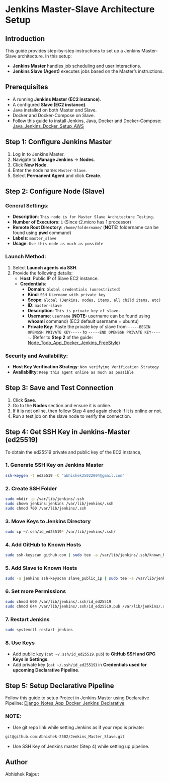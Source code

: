 # Jenkins Master-Slave Architecture Setup

## Introduction
This guide provides step-by-step instructions to set up a Jenkins Master-Slave architecture. In this setup:
- **Jenkins Master** handles job scheduling and user interactions.
- **Jenkins Slave (Agent)** executes jobs based on the Master’s instructions.

## Prerequisites
- A running **Jenkins Master (EC2 instance)**.
- A configured **Slave (EC2 instance)**.
- Java installed on both Master and Slave.
- Docker and Docker-Compose on Slave.
- Follow this guide to install Jenkins, Java, Docker and Docker-Compose: [Java_Jenkins_Docker_Setup_AWS](https://github.com/Abhishek-2502/Java_Jenkins_Docker_Setup_AWS)

## Step 1: Configure Jenkins Master

1. Log in to Jenkins Master.
2. Navigate to **Manage Jenkins** -> **Nodes**.
3. Click **New Node**.
4. Enter the node name: `Master-Slave`.
5. Select **Permanent Agent** and click **Create**.

## Step 2: Configure Node (Slave)

### General Settings:
- **Description**: `This node is for Master Slave Architecture Testing.`
- **Number of Executors**: `1` (Since t2.micro has 1 processor)
- **Remote Root Directory**: `/home/foldername/` (**NOTE:** foldername can be found using **pwd** command)
- **Labels**: `master_slave`
- **Usage**: `Use this node as much as possible`

### Launch Method:
1. Select **Launch agents via SSH**.
2. Provide the following details:
   - **Host**: Public IP of Slave EC2 instance.
   - **Credentials**:
     - **Domain**: `Global credentials (unrestricted)`
     - **Kind**: `SSH Username with private key`
     - **Scope**: `Global (Jenkins, nodes, items, all child items, etc)`
     - **ID**: `master-slave`
     - **Description**: `This is private key of slave.`
     - **Username**: `username` (**NOTE:** username can be found using **whoami** command) (EC2 default username = ubuntu) 
     - **Private Key**: Paste the private key of slave from `-----BEGIN OPENSSH PRIVATE KEY-----` to `-----END OPENSSH PRIVATE KEY-----`. (Refer to **Step 2** of the guide: [Node_Todo_App_Docker_Jenkins_FreeStyle](https://github.com/Abhishek-2502/Node_Todo_App_Docker_Jenkins_FreeStyle))

### Security and Availability:
- **Host Key Verification Strategy**: `Non verifying Verification Strategy`
- **Availability**: `Keep this agent online as much as possible`

## Step 3: Save and Test Connection
1. Click **Save**.
2. Go to the **Nodes** section and ensure it is online.
3. If it is not online, then follow Step 4 and again check if it is online or not.
4. Run a test job on the slave node to verify the connection.

## Step 4: Get SSH Key in Jenkins-Master (ed25519)
To obtain the ed25519 private and public key of the EC2 instance,

### 1. **Generate SSH Key on Jenkins Master**
```bash
ssh-keygen -t ed25519 -C "abhishek25022004@gmail.com"
```
### 2. **Create SSH Folder**
```bash
sudo mkdir -p /var/lib/jenkins/.ssh
sudo chown jenkins:jenkins /var/lib/jenkins/.ssh
sudo chmod 700 /var/lib/jenkins/.ssh
```

### 3. **Move Keys to Jenkins Directory**
```bash
sudo cp ~/.ssh/id_ed25519* /var/lib/jenkins/.ssh/
```

### 4. **Add GitHub to Known Hosts**
```bash
sudo ssh-keyscan github.com | sudo tee -a /var/lib/jenkins/.ssh/known_hosts
```

### 5. **Add Slave to Known Hosts**
```bash
sudo -u jenkins ssh-keyscan slave_public_ip | sudo tee -a /var/lib/jenkins/.ssh/known_hosts > /dev/null
```

### 6. **Set more Permissions**
```bash
sudo chmod 600 /var/lib/jenkins/.ssh/id_ed25519
sudo chmod 644 /var/lib/jenkins/.ssh/id_ed25519.pub /var/lib/jenkins/.ssh/known_hosts
```

### 7. **Restart Jenkins**
```bash
sudo systemctl restart jenkins
```

### 8. **Use Keys**
- Add public key (`cat ~/.ssh/id_ed25519.pub`) to **GitHub SSH and GPG Keys in Settings**.
- Add private key (`cat ~/.ssh/id_ed25519`) in **Credentials used for upcoming Declarative Pipeline**.

## Step 5: Setup Declarative Pipeline
Follow this guide to setup Project in Jenkins Master using Declarative Pipeline: [Django_Notes_App_Docker_Jenkins_Declarative](https://github.com/Abhishek-2502/Django_Notes_App_Docker_Jenkins_Declarative)

### NOTE:
- Use git repo link while setting Jenkins as if your repo is private:
```bash
git@github.com:Abhishek-2502/Jenkins_Master_Slave.git
```

- Use SSH Key of Jenkins master (Step 4) while setting up pipeline.

## Author
Abhishek Rajput

